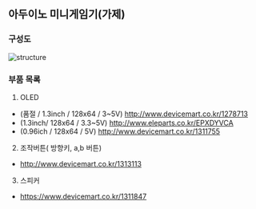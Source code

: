 ## 아두이노 미니게임기(가제)

### 구성도
![structure](http://imgur.com/DJUOq0a)


### 부품 목록

1. OLED
  * (품절 / 1.3inch / 128x64 / 3~5V) http://www.devicemart.co.kr/1278713
  * (1.3inch/ 128x64 / 3.3~5V) http://www.eleparts.co.kr/EPXDYVCA
  * (0.96ich / 128x64 / 5V) http://www.devicemart.co.kr/1311755
2. 조작버튼( 방향키, a,b 버튼) 
  * http://www.devicemart.co.kr/1313113
3. 스피커
  * https://www.devicemart.co.kr/1311847

